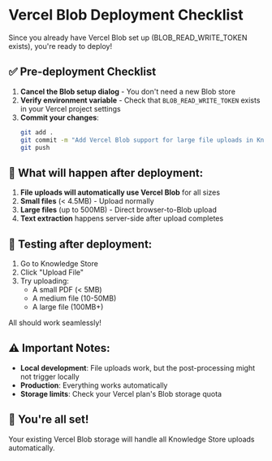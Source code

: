 # Vercel Blob Deployment Checklist

Since you already have Vercel Blob set up (BLOB_READ_WRITE_TOKEN exists), you're ready to deploy!

## ✅ Pre-deployment Checklist

1. **Cancel the Blob setup dialog** - You don't need a new Blob store
2. **Verify environment variable** - Check that `BLOB_READ_WRITE_TOKEN` exists in your Vercel project settings
3. **Commit your changes**:
   ```bash
   git add .
   git commit -m "Add Vercel Blob support for large file uploads in Knowledge Store"
   git push
   ```

## 🚀 What will happen after deployment:

1. **File uploads will automatically use Vercel Blob** for all sizes
2. **Small files** (< 4.5MB) - Upload normally
3. **Large files** (up to 500MB) - Direct browser-to-Blob upload
4. **Text extraction** happens server-side after upload completes

## 🧪 Testing after deployment:

1. Go to Knowledge Store
2. Click "Upload File"
3. Try uploading:
   - A small PDF (< 5MB)
   - A medium file (10-50MB)
   - A large file (100MB+)

All should work seamlessly!

## ⚠️ Important Notes:

- **Local development**: File uploads work, but the post-processing might not trigger locally
- **Production**: Everything works automatically
- **Storage limits**: Check your Vercel plan's Blob storage quota

## 🎉 You're all set!

Your existing Vercel Blob storage will handle all Knowledge Store uploads automatically. 
